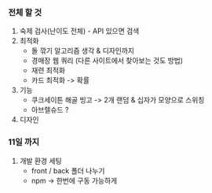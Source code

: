 ### 전체 할 것

1) 숙제 검사(난이도 전체) - API 있으면 검색
2) 최적화
    - 돌 깎기 알고리즘 생각 & 디자인까지 
    - 경매장 웹 쿼리 (다른 사이트에서 찾아보는 것도 방법)
    - 재련 최적화
    - 카드 최적화 -> 확률 
3) 기능
    - 쿠크세이튼 해골 빙고 -> 2개 랜덤 & 십자가 모양으로 스위칭
    - 아브렐슈드 ?
4) 디자인


### 11일 까지

1) 개발 환경 세팅
    - front / back 폴더 나누기
    - npm -> 한번에 구동 가능하게